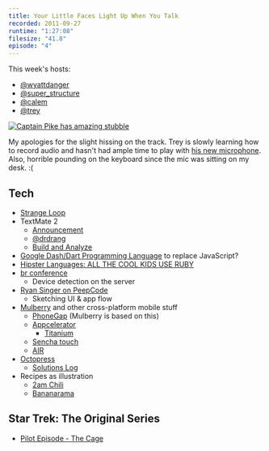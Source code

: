 ```yaml
---
title: Your Little Faces Light Up When You Talk
recorded: 2011-09-27
runtime: "1:27:08"
filesize: "41.8"
episode: "4"
---
```


This week's hosts:

- [@wyattdanger](https://twitter.com/wyattdanger)
- [@super_structure](https://twitter.com/super_structure)
- [@calem](https://twitter.com/calem)
- [@trey](https://twitter.com/trey)

[![Captain Pike has amazing stubble](https://f005.backblazeb2.com/file/piepworks-cdn/jawgrind/Jawgrind-Episode-4.jpg)](<http://en.wikipedia.org/wiki/The_Cage_(Star_Trek:_The_Original_Series)>)

My apologies for the slight hissing on the track. Trey is slowly learning how to record audio and hasn't had ample time to play with [his new microphone](http://amazon.com/dp/B004MF39YS/ref=nosim/trey-20 "Amazon.com: Samson Meteor Mic USB Studio Microphone"). Also, horrible pounding on the keyboard since the mic was sitting on my desk. :(

## Tech

- [Strange Loop](https://thestrangeloop.com/)
- TextMate 2
  - [Announcement](http://blog.macromates.com/2011/whats-next/)
  - [@drdrang](http://www.leancrew.com/all-this/2011/09/whats-it-all-about-alpha/)
  - [Build and Analyze](http://5by5.tv/buildanalyze/44)
- [Google Dash/Dart Programming Language](http://www.reddit.com/r/programming/comments/kcwx2/google_dart_to_ultimately_replace_javascript/) to replace JavaScript?
- [Hipster Languages: ALL THE COOL KIDS USE RUBY](http://www.xtranormal.com/watch/7023615/episode-2-all-the-cool-kids-use-ruby)
- [br conference](http://www.bdconf.com/)
  - Device detection on the server
- [Ryan Singer on PeepCode](http://peepcode.com/products/ryan-singer-ux)
  - Sketching UI & app flow
- [Mulberry](http://toura.github.com/mulberry/) and other cross-platform mobile stuff
  - [PhoneGap](http://phonegap.com/) (Mulberry is based on this)
  - [Appcelerator](http://www.appcelerator.com/)
    - [Titanium](http://www.appcelerator.com/products/titanium-mobile-application-development/)
  - [Sencha touch](http://www.sencha.com/products/touch/)
  - [AIR](http://www.adobe.com/products/air/)
- [Octopress](http://octopress.org)
  - [Solutions Log](http://solutions.trey.cc/)
- Recipes as illustration
  - [2am Chili](http://mlkshk.com/p/6C3N)
  - [Bananarama](https://mltshp.com/p/6CXA)

## Star Trek: The Original Series

- [Pilot Episode - The Cage](<http://en.wikipedia.org/wiki/The_Cage_(Star_Trek:_The_Original_Series)>)
